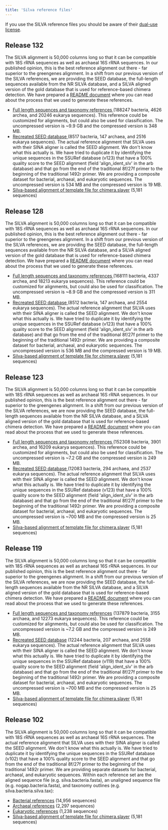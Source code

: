 ```yaml
---
title: 'Silva reference files'
---
```

If you use the SILVA reference files you should be aware of their
[dual-use license](https://www.arb-silva.de/silva-license-information).

## Release 132

The SILVA alignment is 50,000 columns long so that it can be compatible
with 18S rRNA sequences as well as archaeal 16S rRNA sequences. In our
published opinion, this is the best reference alignment out there - far
superior to the greengenes alignment. In a shift from our previous
version of the SILVA references, we are providing the SEED database, the
full-length sequences available from the NR SILVA database, and a SILVA
aligned version of the gold database that is used for reference-based
chimera detection. We have prepared a [README
document](http://blog.mothur.org/2018/01/10/SILVA-v132-reference-files)
where you can read about the process that we used to generate these
references.

-   [ Full length sequences and taxonomy references
    ](Media:Silva.nr_v132.tgz) (188247 bacteria, 4626 archea,
    and 20246 eukarya sequences). This reference could be customized for
    alignments, but could also be used for classification. The
    uncompressed version is \~9.9 GB and the compressed version is 348
    MB.
-   [ Recreated SEED database ](Media:Silva.seed_v132.tgz)
    (8517 bacteria, 147 archaea, and 2516 eukarya sequences). The actual
    reference alignment that SILVA uses with their SINA aligner is
    called the SEED alignment. We don\'t know what this actually is. We
    have tried to duplicate it by identifying the unique sequences in
    the SSURef database (v123) that have a 100% quality score to the
    SEED alignment (field \'align\_ident\_slv\' in the arb database) and
    that go from the end of the traditional 8f/27f primer to the
    beginning of the traditional 1492r primer. We are providing a
    composite dataset for bacterial, archaeal, and eukaryotic sequences.
    The uncompressed version is 534 MB and the compressed version is 19
    MB.
-   [ Silva-based alignment of template file for
    chimera.slayer](Media:silva.gold.bacteria.zip) (5,181
    sequences)

## Release 128

The SILVA alignment is 50,000 columns long so that it can be compatible
with 18S rRNA sequences as well as archaeal 16S rRNA sequences. In our
published opinion, this is the best reference alignment out there - far
superior to the greengenes alignment. In a shift from our previous
version of the SILVA references, we are providing the SEED database, the
full-length sequences available from the NR SILVA database, and a SILVA
aligned version of the gold database that is used for reference-based
chimera detection. We have prepared a [README
document](http://blog.mothur.org/2017/03/22/SILVA-v128-reference-files)
where you can read about the process that we used to generate these
references.

-   [ Full length sequences and taxonomy references
    ](Media:Silva.nr_v128.tgz) (168111 bacteria, 4337 archea,
    and 18213 eukarya sequences). This reference could be customized for
    alignments, but could also be used for classification. The
    uncompressed version is \~8.9 GB and the compressed version is 311
    MB.
-   [ Recreated SEED database ](Media:Silva.seed_v128.tgz)
    (8512 bacteria, 147 archaea, and 2554 eukarya sequences). The actual
    reference alignment that SILVA uses with their SINA aligner is
    called the SEED alignment. We don\'t know what this actually is. We
    have tried to duplicate it by identifying the unique sequences in
    the SSURef database (v123) that have a 100% quality score to the
    SEED alignment (field \'align\_ident\_slv\' in the arb database) and
    that go from the end of the traditional 8f/27f primer to the
    beginning of the traditional 1492r primer. We are providing a
    composite dataset for bacterial, archaeal, and eukaryotic sequences.
    The uncompressed version is 536 MB and the compressed version is 19
    MB.
-   [ Silva-based alignment of template file for
    chimera.slayer](Media:silva.gold.bacteria.zip) (5,181
    sequences)

## Release 123

The SILVA alignment is 50,000 columns long so that it can be compatible
with 18S rRNA sequences as well as archaeal 16S rRNA sequences. In our
published opinion, this is the best reference alignment out there - far
superior to the greengenes alignment. In a shift from our previous
version of the SILVA references, we are now providing the SEED database,
the full-length sequences available from the NR SILVA database, and a
SILVA aligned version of the gold database that is used for
reference-based chimera detection. We have prepared a [README
document](http://blog.mothur.org/2015/12/03/SILVA-v123-reference-files)
where you can read about the process that we used to generate these
references.

-   [ Full length sequences and taxonomy references
    ](Media:Silva.nr_v123.tgz) (152308 bacteria, 3901 archea,
    and 16209 eukarya sequences). This reference could be customized for
    alignments, but could also be used for classification. The
    uncompressed version is \~7.2 GB and the compressed version is 249
    MB.
-   [ Recreated SEED database ](Media:Silva.seed_v123.tgz)
    (12083 bacteria, 294 archaea, and 2537 eukarya sequences). The
    actual reference alignment that SILVA uses with their SINA aligner
    is called the SEED alignment. We don\'t know what this actually is.
    We have tried to duplicate it by identifying the unique sequences in
    the SSURef database (v123) that have a 100% quality score to the
    SEED alignment (field \'align\_ident\_slv\' in the arb database) and
    that go from the end of the traditional 8f/27f primer to the
    beginning of the traditional 1492r primer. We are providing a
    composite dataset for bacterial, archaeal, and eukaryotic sequences.
    The uncompressed version is \~700 MB and the compressed version is
    25 MB.
-   [ Silva-based alignment of template file for
    chimera.slayer](Media:silva.gold.bacteria.zip) (5,181
    sequences)

## Release 119

The SILVA alignment is 50,000 columns long so that it can be compatible
with 18S rRNA sequences as well as archaeal 16S rRNA sequences. In our
published opinion, this is the best reference alignment out there - far
superior to the greengenes alignment. In a shift from our previous
version of the SILVA references, we are now providing the SEED database,
the full-length sequences available from the NR SILVA database, and a
SILVA aligned version of the gold database that is used for
reference-based chimera detection. We have prepared a [README
document](http://blog.mothur.org/2014/08/08/SILVA-v119-reference-files)
where you can read about the process that we used to generate these
references.

-   [Full length sequences and taxonomy
    references](http://www.mothur.org/w/images/2/27/Silva.nr_v119.tgz)
    (137879 bacteria, 3155 archaea, and 12273 eukarya sequences). This
    reference could be customized for alignments, but could also be used
    for classification. The uncompressed version is \~7.2 GB and the
    compressed version is 249 MB.
-   [Recreated SEED
    database](http://www.mothur.org/w/images/5/56/Silva.seed_v119.tgz)
    (12244 bacteria, 207 archaea, and 2558 eukarya sequences). The
    actual reference alignment that SILVA uses with their SINA aligner
    is called the SEED alignment. We don\'t know what this actually is.
    We have tried to duplicate it by identifying the unique sequences in
    the SSURef database (v119) that have a 100% quality score to the
    SEED alignment (field \'align\_ident\_slv\' in the arb database) and
    that go from the end of the traditional 8f/27f primer to the
    beginning of the traditional 1492r primer. We are providing a
    composite dataset for bacterial, archaeal, and eukaryotic sequences.
    The uncompressed version is \~700 MB and the compressed version is
    25 MB.
-   [ Silva-based alignment of template file for
    chimera.slayer](Media:Silva.gold.bacteria.zip) (5,181
    sequences)

## Release 102

The SILVA alignment is 50,000 columns long so that it can be compatible
with 18S rRNA sequences as well as archaeal 16S rRNA sequences. The
actual reference alignment that SILVA uses with their SINA aligner is
called the SEED alignment. We don\'t know what this actually is. We have
tried to duplicate it by identifying the unique sequences in the SSURef
database (v102) that have a 100% quality score to the SEED alignment and
that go from the end of the traditional 8f/27f primer to the beginning
of the traditional 1492r primer. We are providing separate datasets for
bacterial, archaeal, and eukaryotic sequences. Within each reference set
are the aligned sequence file (e.g. silva.bacteria.fasta), an unaligned
sequence file (e.g. nogap.bacteria.fasta), and taxonomy outlines (e.g.
silva.bacteria.silva.tax):

-   [ Bacterial references](Media:silva.bacteria.zip) (14,956
    sequences)
-   [ Archaeal references](Media:silva.archaea.zip) (2,297
    sequences)
-   [ Eukaryotic references](Media:silva.eukarya.zip) (1,238
    sequences)
-   [ Silva-based alignment of template file for
    chimera.slayer](Media:silva.gold.bacteria.zip) (5,181
    sequences)
